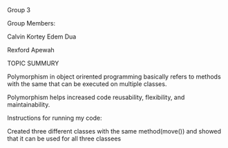 Group 3


Group Members:

Calvin Kortey Edem Dua 

Rexford Apewah

TOPIC SUMMURY

Polymorphism in object orirented programming basically refers to methods with the same that can be executed on multiple classes.

Polymorphism helps increased code reusability, flexibility, and maintainability.

Instructions for running my code:

Created three different classes with the same method(move()) and showed that it can be used for all three classees


